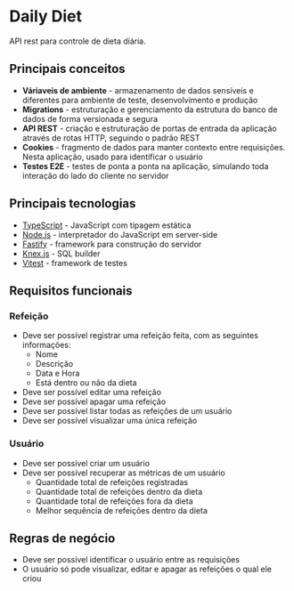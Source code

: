# Daily Diet

API rest para controle de dieta diária.

## Principais conceitos

- **Váriaveis de ambiente** - armazenamento de dados sensíveis e diferentes para ambiente de teste, desenvolvimento e produção
- **Migrations** - estruturação e gerenciamento da estrutura do banco de dados de forma versionada e segura
- **API REST** - criação e estruturação de portas de entrada da aplicação através de rotas HTTP, seguindo o padrão REST
- **Cookies** - fragmento de dados para manter contexto entre requisições. Nesta aplicação, usado para identificar o usuário
- **Testes E2E** - testes de ponta a ponta na aplicação, simulando toda interação do lado do cliente no servidor

## Principais tecnologias

- [TypeScript](https://www.typescriptlang.org/) - JavaScript com tipagem estática
- [Node.js](https://nodejs.org/) - interpretador do JavaScript em server-side
- [Fastify](https://fastify.dev/) - framework para construção do servidor
- [Knex.js](https://knexjs.org/) - SQL builder
- [Vitest](https://vitest.dev/) - framework de testes

## Requisitos funcionais

### Refeição

- Deve ser possível registrar uma refeição feita, com as seguintes informações:
  - Nome
  - Descrição
  - Data e Hora
  - Está dentro ou não da dieta
- Deve ser possível editar uma refeição
- Deve ser possível apagar uma refeição
- Deve ser possível listar todas as refeições de um usuário
- Deve ser possível visualizar uma única refeição

### Usuário

- Deve ser possível criar um usuário
- Deve ser possível recuperar as métricas de um usuário
  - Quantidade total de refeições registradas
  - Quantidade total de refeições dentro da dieta
  - Quantidade total de refeições fora da dieta
  - Melhor sequência de refeições dentro da dieta

## Regras de negócio

- Deve ser possível identificar o usuário entre as requisições
- O usuário só pode visualizar, editar e apagar as refeições o qual ele criou

